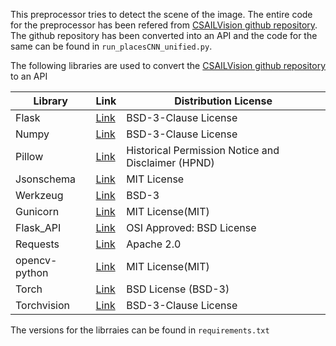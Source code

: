 This preprocessor tries to detect the scene of the image. The entire code for the preprocessor has been refered from [CSAILVision github repository](https://github.com/CSAILVision/places365).
The github repository has been converted into an API and the code for the same can be found in ``` run_placesCNN_unified.py ```. 

The following libraries are used to convert the [CSAILVision github repository](https://github.com/CSAILVision/places365) to an API

| Library | Link | Distribution License |
| ------------- | ------------- | -------------|
| Flask | [Link](https://pypi.org/project/Flask/)  | BSD-3-Clause License|
| Numpy | [Link](https://pypi.org/project/numpy/)  | BSD-3-Clause License|
| Pillow | [Link](https://pypi.org/project/Pillow/)  | Historical Permission Notice and Disclaimer (HPND)|
| Jsonschema | [Link](https://pypi.org/project/jsonschema/)  | MIT License|
| Werkzeug | [Link](https://pypi.org/project/Werkzeug/) | BSD-3 |
| Gunicorn | [Link](https://github.com/benoitc/gunicorn) | MIT License(MIT) |
| Flask_API | [Link](https://pypi.org/project/Flask-API/) | OSI Approved: BSD License |
| Requests  | [Link](https://pypi.org/project/requests/)  | Apache 2.0|
| opencv-python | [Link](https://github.com/skvark/opencv-python) | MIT License(MIT) |
| Torch | [Link](https://github.com/pytorch/pytorch/blob/master/LICENSE) | BSD License (BSD-3)|
| Torchvision | [Link](https://github.com/pytorch/vision/blob/main/LICENSE) | BSD-3-Clause License |

The versions for the librraies can be found in ```requirements.txt```
